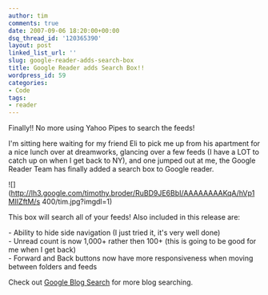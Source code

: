 ```yaml
---
author: tim
comments: true
date: 2007-09-06 18:20:00+00:00
dsq_thread_id: '120365390'
layout: post
linked_list_url: ''
slug: google-reader-adds-search-box
title: Google Reader adds Search Box!!
wordpress_id: 59
categories:
- Code
tags:
- reader
---
```


Finally!! No more using Yahoo Pipes to search the feeds!  
  
I'm sitting here waiting for my friend Eli to pick me up from his apartment
for a nice lunch over at dreamworks, glancing over a few feeds (I have a LOT
to catch up on when I get back to NY), and one jumped out at me, the Google
Reader Team has finally added a search box to Google reader.  
  
![](http://lh3.google.com/timothy.broder/RuBD9JE6BbI/AAAAAAAAKqA/hVp1MIIZftM/s
400/tim.jpg?imgdl=1)  
  
This box will search all of your feeds! Also included in this release are:  
  
\- Ability to hide side navigation (I just tried it, it's very well done)  
\- Unread count is now 1,000+ rather then 100+ (this is going to be good for
me when I get back)  
\- Forward and Back buttons now have more responsiveness when moving between
folders and feeds  
  
Check out [Google Blog Search](http://blogsearch.google.com/) for more blog
searching.

